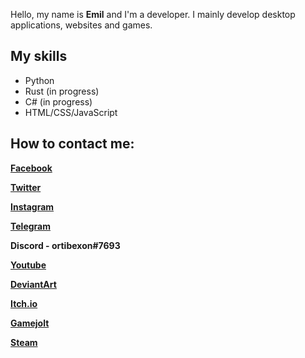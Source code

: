 Hello, my name is **Emil** and I'm a developer. I mainly develop desktop applications, websites and games.

## My skills

* Python
* Rust (in progress)
* C# (in progress)
* HTML/CSS/JavaScript

## How to contact me:

**[Facebook](https://www.facebook.com/profile.php?id=100089369375835&mibextid=ZbWKwL)**

**[Twitter](https://twitter.com/EmixDev)**

**[Instagram](https://Instagram.com/rtbxn)**

**[Telegram](https://t.me/@EmixDev)**

**Discord - ortibexon#7693**

**[Youtube](https://youtube.com/@ortibexon)**

**[DeviantArt](https://www.deviantart.com/ortibexon)**

**[Itch.io](https://emixdev.itch.io)**

**[Gamejolt](https://gamejolt.com/@ortibexon)**

**[Steam](https://steamcommunity.com/profiles/76561199445562672/)**
